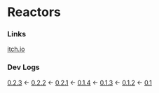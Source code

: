 # Reactors
### Links
[itch.io](https://tgetr.itch.io/reactors)
### Dev Logs
[0.2.3](https://tgetr.itch.io/reactors/devlog/881015/buildaplha-023) <-
[0.2.2](https://tgetr.itch.io/reactors/devlog/876883/buildaplha-022) <-
[0.2.1](https://tgetr.itch.io/reactors/devlog/875153/buildearly-aplha-021) <-
[0.1.4](https://tgetr.itch.io/reactors/devlog/792026/buildearly-aplha-014) <-
[0.1.3](https://tgetr.itch.io/reactors/devlog/790835/buildearly-aplha-013) <-
[0.1.2](https://tgetr.itch.io/reactors/devlog/775677/buildearly-aplha-012) <-
[0.1](https://tgetr.itch.io/reactors/devlog/766366/buildearly-aplha-01)
